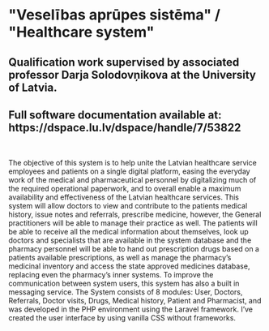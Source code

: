 <h1> "Veselības aprūpes sistēma" / "Healthcare system" </h1>
<h2> Qualification work supervised by associated professor Darja Solodovņikova at the University of Latvia.</h2>
<h2> Full software documentation available at: https://dspace.lu.lv/dspace/handle/7/53822 </h2>

<br>

<p>
The objective of this system is to help unite the Latvian healthcare service employees and patients on a single digital platform, easing the everyday work of the medical and pharmaceutical personnel by digitalizing much of the required operational paperwork, and to overall enable a maximum availability and effectiveness of the Latvian healthcare services. This system will allow doctors to view and contribute to the patients medical history, issue notes and referrals, prescribe medicine, however, the General practitioners will be able to manage their practice as well. The patients will be able to receive all the medical information about themselves, look up doctors and specialists that are available in the system database and the pharmacy personnel will be able to hand out prescription drugs based on a patients available prescriptions, as well as manage the pharmacy’s medicinal inventory and access the state approved medicines database, replacing even the pharmacy’s inner systems. To improve the communication between system users, this system has also a built in messaging service. The System consists of 8 modules: User, Doctors, Referrals, Doctor visits, Drugs, Medical history, Patient and Pharmacist, and was developed in the PHP environment using the Laravel framework. I’ve created the user interface by using vanilla CSS without frameworks.
</p>
